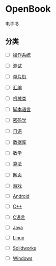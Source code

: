# OpenBook
电子书
## 分类
- [ ] [操作系统](./操作系统/README.md)
- [ ] [测试](./测试/README.md)
- [ ] [单片机](./单片机/README.md)
- [ ] [汇编](./汇编/README.md)
- [ ] [机械类](./机械/README.md)
- [ ] [脚本语言](./脚本语言/README.md)
- [ ] [密码学](./密码学/README.md)
- [ ] [日语](./日语/README.md)
- [ ] [数据库](./数据库/README.md)
- [ ] [数学](./数学/README.md)
- [ ] [算法](./算法/README.md)
- [ ] [网页](./网页/README.md)
- [ ] [游戏](./游戏/README.md)
- [ ] [Android](./Android/README.md)
- [ ] [C++](./C++/README.md)
- [ ] [C语言](./C语言/README.md)
- [ ] [Java](./Java/README.md)
- [ ] [Linux](./Linux/README.md)
- [ ] [Solidworks](./Solidworks/README.md)
- [ ] [Windows](./Windows/README.md)

